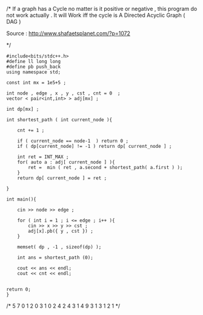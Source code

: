 /*
If a graph has a Cycle no matter is it positive or negative , this program do not work actually . It will Work iff 
the cycle is A Directed Acyclic Graph ( DAG ) 

Source : http://www.shafaetsplanet.com/?p=1072

*/

```
#include<bits/stdc++.h>
#define ll long long
#define pb push_back
using namespace std;

const int mx = 1e5+5 ;

int node , edge , x , y , cst , cnt = 0  ;
vector < pair<int,int> > adj[mx] ;

int dp[mx] ;

int shortest_path ( int current_node ){

    cnt += 1 ;

    if ( current_node == node-1  ) return 0 ;
    if ( dp[current_node] != -1 ) return dp[ current_node ] ;

    int ret = INT_MAX ;
    for( auto a : adj[ current_node ] ){
        ret =  min ( ret , a.second + shortest_path( a.first ) );
    }
    return dp[ current_node ] = ret ;

}

int main(){

    cin >> node >> edge ;

    for ( int i = 1 ; i <= edge ; i++ ){
        cin >> x >> y >> cst ;
        adj[x].pb({ y , cst }) ;
    }

    memset( dp , -1 , sizeof(dp) );

    int ans = shortest_path (0);

    cout << ans << endl;
    cout << cnt << endl;


return 0;
}
```
/*
5 7
0 1 2
0 3 1
0 2 4
2 4 3
1 4 9
3 1 3
1 2 1
*/
